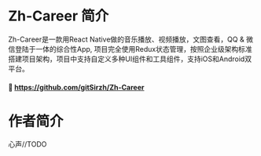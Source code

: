 # Zh-Career 简介
Zh-Career是一款用React Native做的音乐播放、视频播放，文图查看，QQ & 微信登陆于一体的综合性App, 项目完全使用Redux状态管理，按照企业级架构标准搭建项目架构，项目中支持自定义多种UI组件和工具组件，支持iOS和Android双平台。
#### 🔗 https://github.com/gitSirzh/Zh-Career
# 作者简介
心声//TODO
